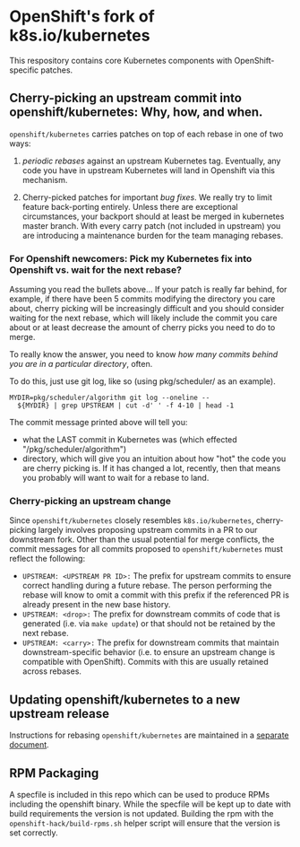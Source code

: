 # OpenShift's fork of k8s.io/kubernetes

This respository contains core Kubernetes components with OpenShift-specific patches.

## Cherry-picking an upstream commit into openshift/kubernetes: Why, how, and when.

`openshift/kubernetes` carries patches on top of each rebase in one of two ways:

1. *periodic rebases* against an upstream Kubernetes tag.  Eventually,
any code you have in upstream Kubernetes will land in Openshift via
this mechanism.

2. Cherry-picked patches for important *bug fixes*.  We really try to
limit feature back-porting entirely. Unless there are exceptional circumstances, your backport should at least be merged in kubernetes master branch. With every carry patch (not included in upstream) you are introducing a maintenance burden for the team managing rebases.

### For Openshift newcomers: Pick my Kubernetes fix into Openshift vs. wait for the next rebase?

Assuming you read the bullets above... If your patch is really far behind, for
example, if there have been 5 commits modifying the directory you care about,
cherry picking will be increasingly difficult and you should consider waiting
for the next rebase, which will likely include the commit you care about or at
least decrease the amount of cherry picks you need to do to merge.

To really know the answer, you need to know *how many commits behind you are in
a particular directory*, often.

To do this, just use git log, like so (using pkg/scheduler/ as an example).

```
MYDIR=pkg/scheduler/algorithm git log --oneline --
  ${MYDIR} | grep UPSTREAM | cut -d' ' -f 4-10 | head -1
```

The commit message printed above will tell you:

- what the LAST commit in Kubernetes was (which effected
"/pkg/scheduler/algorithm")
- directory, which will give you an intuition about how "hot" the code you are
cherry picking is.  If it has changed a lot, recently, then that means you
probably will want to wait for a rebase to land.

### Cherry-picking an upstream change

Since `openshift/kubernetes` closely resembles `k8s.io/kubernetes`,
cherry-picking largely involves proposing upstream commits in a PR to our
downstream fork. Other than the usual potential for merge conflicts, the
commit messages for all commits proposed to `openshift/kubernetes` must
reflect the following:

- `UPSTREAM: <UPSTREAM PR ID>:` The prefix for upstream commits to ensure
  correct handling during a future rebase. The person performing the rebase
  will know to omit a commit with this prefix if the referenced PR is already
  present in the new base history.
- `UPSTREAM: <drop>:` The prefix for downstream commits of code that is
  generated (i.e. via `make update`) or that should not be retained by the
  next rebase.
- `UPSTREAM: <carry>:` The prefix for downstream commits that maintain
  downstream-specific behavior (i.e. to ensure an upstream change is
  compatible with OpenShift). Commits with this are usually retained across
  rebases.

## Updating openshift/kubernetes to a new upstream release

Instructions for rebasing `openshift/kubernetes` are maintained in a [separate
document](REBASE.openshift.md).

## RPM Packaging

A specfile is included in this repo which can be used to produce RPMs
including the openshift binary. While the specfile will be kept up to
date with build requirements the version is not updated. Building the
rpm with the `openshift-hack/build-rpms.sh` helper script will ensure
that the version is set correctly.
